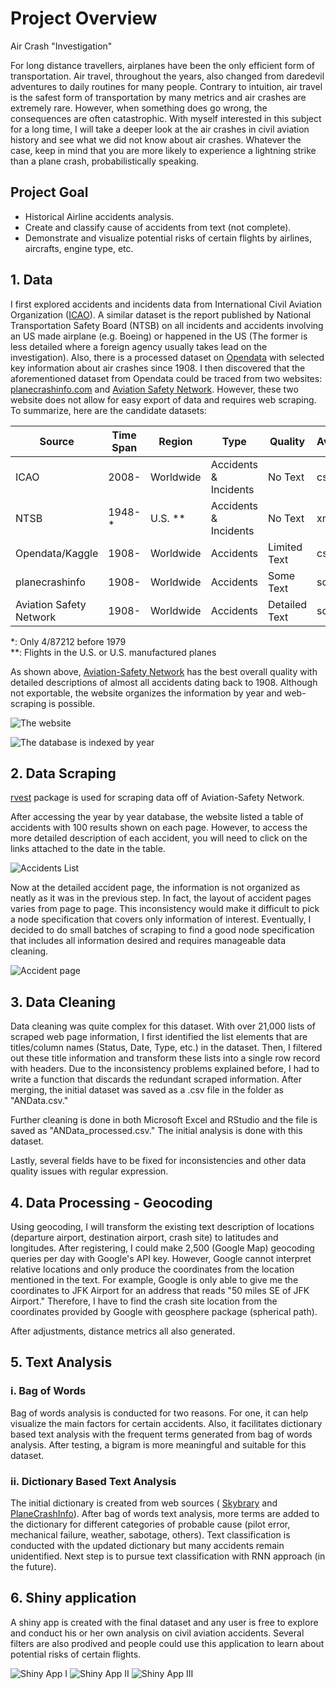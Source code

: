# Project Overview
Air Crash "Investigation"  

For long distance travellers, airplanes have been the only efficient form of transportation. Air travel, throughout the years, also changed from daredevil adventures to daily routines for many people. Contrary to intuition, air travel is the safest form of transportation by many metrics and air crashes are extremely rare. However, when something does go wrong, the consequences are often catastrophic. With myself interested in this subject for a long time, I will take a deeper look at the air crashes in civil aviation history and see what we did not know about air crashes. Whatever the case, keep in mind that you are more likely to experience a lightning strike than a plane crash, probabilistically speaking.  

## Project Goal
* Historical Airline accidents analysis.
* Create and classify cause of accidents from text (not complete).
* Demonstrate and visualize potential risks of certain flights by airlines, aircrafts, engine type, etc.

## 1. Data
I first explored accidents and incidents data from International Civil Aviation Organization ([ICAO](https://www.icao.int/safety/iStars/Pages/API-Data-Service.aspx)). A similar dataset is the report published by National Transportation Safety Board (NTSB) on all incidents and accidents involving an US made airplane (e.g. Boeing) or happened in the US (The former is less detailed where a foreign agency usually takes lead on the investigation). Also, there is a processed dataset on [Opendata](https://opendata.socrata.com/Government/Airplane-Crashes-and-Fatalities-Since-1908/q2te-8cvq) with selected key information about air crashes since 1908. I then discovered that the aforementioned dataset from Opendata could be traced from two websites: [planecrashinfo.com](http://planecrashinfo.com/) and [Aviation Safety Network](https://aviation-safety.net/). However, these two website does not allow for easy export of data and requires web scraping. To summarize, here are the candidate datasets:  

| Source        | Time Span           | Region | Type  | Quality | Availability |
| ------------- | ------------------- | ------ | ----- | ------- | ------------ |
| ICAO      | 2008-  | Worldwide | Accidents & Incidents | No Text | csv |
| NTSB      | 1948- \* | U.S. \*\* | Accidents & Incidents | No Text | xml |
| Opendata/Kaggle | 1908- | Worldwide | Accidents   | Limited Text | csv |
| planecrashinfo | 1908- | Worldwide | Accidents   | Some Text | scraping |
| Aviation Safety Network | 1908- | Worldwide | Accidents   | Detailed Text | scraping |  

\*: Only 4/87212 before 1979  
\*\*: Flights in the U.S. or U.S. manufactured planes

As shown above, [Aviation-Safety Network](https://aviation-safety.net/) has the best overall quality with detailed descriptions of almost all accidents dating back to 1908. Although not exportable, the website organizes the information by year and web-scraping is possible. 

![The website](www/ASN0.png)

![The database is indexed by year](www/ASN1.png)

## 2. Data Scraping
[rvest](https://cran.r-project.org/web/packages/rvest/rvest.pdf) package is used for scraping data off of Aviation-Safety Network.  

After accessing the year by year database, the website listed a table of accidents with 100 results shown on each page. However, to access the more detailed description of each accident, you will need to click on the links attached to the date in the table.  

![Accidents List](www/ASN2.png)

Now at the detailed accident page, the information is not organized as neatly as it was in the previous step. In fact, the layout of accident pages varies from page to page. This inconsistency would make it difficult to pick a node specification that covers only information of interest. Eventually, I decided to do small batches of scraping to find a good node specification that includes all information desired and requires manageable data cleaning.  

![Accident page](www/ASN3.png)

## 3. Data Cleaning
Data cleaning was quite complex for this dataset. With over 21,000 lists of scraped web page information, I first identified the list elements that are titles/column names (Status, Date, Type, etc.) in the dataset. Then, I filtered out these title information and transform these lists into a single row record with headers. Due to the inconsistency problems explained before, I had to write a function that discards the redundant scraped information. After merging, the initial dataset was saved as a .csv file in the folder as "ANData.csv."  

Further cleaning is done in both Microsoft Excel and RStudio and the file is saved as "ANData_processed.csv." The initial analysis is done with this dataset.  

Lastly, several fields have to be fixed for inconsistencies and other data quality issues with regular expression.  

## 4. Data Processing - Geocoding
Using geocoding, I will transform the existing text description of locations (departure airport, destination airport, crash site) to latitudes and longitudes. After registering, I could make 2,500 (Google Map) geocoding queries per day with Google's API key. However, Google cannot interpret relative locations and only produce the coordinates from the location mentioned in the text. For example, Google is only able to give me the coordinates to JFK Airport for an address that reads "50 miles SE of JFK Airport." Therefore, I have to find the crash site location from the coordinates provided by Google with geosphere package (spherical path).  

After adjustments, distance metrics all also generated.

## 5. Text Analysis
### i. Bag of Words
Bag of words analysis is conducted for two reasons. For one, it can help visualize the main factors for certain accidents. Also, it facilitates dictionary based text analysis with the frequent terms generated from bag of words analysis. After testing, a bigram is more meaningful and suitable for this dataset.  

### ii. Dictionary Based Text Analysis
The initial dictionary is created from web sources ( [Skybrary](https://www.skybrary.aero/index.php/Main_Page#operational-issues) and [PlaneCrashInfo](http://www.planecrashinfo.com/cause.htm)). After bag of words text analysis, more terms are added to the dictionary for different categories of probable cause (pilot error, mechanical failure, weather, sabotage, others). Text classification is conducted with the updated dictionary but many accidents remain unidentified. Next step is to pursue text classification with RNN approach (in the future).

## 6. Shiny application
A shiny app is created with the final dataset and any user is free to explore and conduct his or her own analysis on civil aviation accidents. Several filters are also prodived and people could use this application to learn about potential risks of certain flights. 

![Shiny App I](www/shiny1.png)
![Shiny App II](www/shiny2.png)
![Shiny App III](www/shiny3.png)


